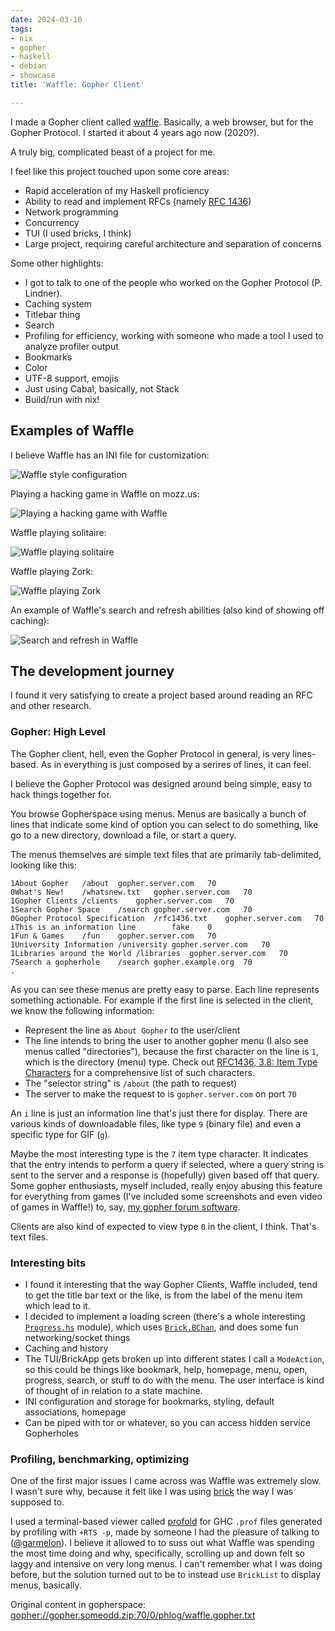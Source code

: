 ```yaml
---
date: 2024-03-10
tags:
- nix
- gopher
- haskell
- debian
- showcase
title: 'Waffle: Gopher Client'

---
```



I made a Gopher client called [waffle](https://github.com/someodd/waffle).
Basically, a web browser, but for the Gopher Protocol. I started it about 4
years ago now (2020?).

A truly big, complicated beast of a project for me.

I feel like this project touched upon some core areas:

  * Rapid acceleration of my Haskell proficiency
  * Ability to read and implement RFCs (namely [RFC 1436](https://www.rfc-editor.org/rfc/rfc1436))
  * Network programming
  * Concurrency
  * TUI (I used bricks, I think)
  * Large project, requiring careful architecture and separation of concerns

Some other highlights:

  * I got to talk to one of the people who worked on the Gopher Protocol (P. Lindner).
  * Caching system
  * Titlebar thing
  * Search
  * Profiling for efficiency, working with someone who made a tool I used to
    analyze profiler output
  * Bookmarks
  * Color
  * UTF-8 support, emojis
  * Just using Cabal, basically, not Stack
  * Build/run with nix!

## Examples of Waffle

I believe Waffle has an INI file for customization:

![Waffle style configuration](/assets/showcase/waffle/waffle-customization.gif)

Playing a hacking game in Waffle on mozz.us:

![Playing a hacking game with Waffle](/assets/showcase/waffle/waffle-playing-hacking-game.gif)

Waffle playing solitaire:

![Waffle playing solitaire](/assets/showcase/waffle/waffle-playing-solitaire.png)

Waffle playing Zork:

![Waffle playing Zork](/assets/showcase/waffle/waffle-playing-zork.png)

An example of Waffle's search and refresh abilities (also kind of showing off caching):

![Search and refresh in Waffle](/assets/showcase/waffle/waffle-search-and-refresh-quotes.gif)

## The development journey

I found it very satisfying to create a project based around reading an RFC and other research.

### Gopher: High Level

The Gopher client, hell, even the Gopher Protocol in general, is very
lines-based. As in everything is just composed by a serires of lines, it can
feel.

I believe the Gopher Protocol was designed around being simple, easy to hack
things together for.

You browse Gopherspace using menus. Menus are basically a bunch of lines that
indicate some kind of option you can select to do something, like go to a new
directory, download a file, or start a query.

The menus themselves are simple text files that are primarily tab-delimited,
looking like this:

```
1About Gopher	/about	gopher.server.com	70
0What's New!	/whatsnew.txt	gopher.server.com	70
1Gopher Clients	/clients	gopher.server.com	70
1Search Gopher Space	/search	gopher.server.com	70
0Gopher Protocol Specification	/rfc1436.txt	gopher.server.com	70
iThis is an information line		fake	0
1Fun & Games	/fun	gopher.server.com	70
1University Information	/university	gopher.server.com	70
1Libraries around the World	/libraries	gopher.server.com	70
7Search a gopherhole	/search	gopher.example.org	70
.
```

As you can see these menus are pretty easy to parse. Each line represents
something actionable. For example if the first line is selected in the client,
we know the following information:

  * Represent the line as `About Gopher` to the user/client
  * The line intends to bring the user to another gopher menu (I also see menus
    called "directories"), because the first character on the line is `1`,
    which is the directory (menu) type. Check out [RFC1436, 3.8: Item Type
    Characters](https://www.rfc-editor.org/rfc/rfc1436) for a comprehensive list of
    such characters.
  * The "selector string" is `/about` (the path to request)
  * The server to make the request to is `gopher.server.com` on port `70`

An `i` line is just an information line that's just there for display. There
are various kinds of downloadable files, like type `9` (binary file) and even a
specific type for GIF (`g`).

Maybe the most interesting type is the `7` item type character. It indicates
that the entry intends to perform a query if selected, where a query string is
sent to the server and a response is (hopefully) given based off that query.
Some gopher enthusiasts, myself included, really enjoy abusing this feature for
everything from games (I've included some screenshots and even video of games
in Waffle!) to, say, [my gopher forum software](/showcase/gopherden).

Clients are also kind of expected to view type `0` in the client, I think.
That's text files.

### Interesting bits

* I found it interesting that the way Gopher Clients, Waffle included, tend to
  get the title bar text or the like, is from the label of the menu item which
  lead to it.
* I decided to implement a loading screen (there's a whole interesting [`Progress.hs`](https://github.com/someodd/waffle/blob/master/src/BrickApp/ModeAction/Progress.hs) module), which uses [`Brick.BChan`](https://hackage.haskell.org/package/brick-2.3.1/docs/Brick-BChan.html), and does some fun networking/socket things
* Caching and history
* The TUI/BrickApp gets broken up into different states I call a `ModeAction`, so this could be things like bookmark, help, homepage, menu, open, progress, search, or stuff to do with the menu. The user interface is kind of thought of in relation to a state machine.
* INI configuration and storage for bookmarks, styling, default associations, homepage
* Can be piped with tor or whatever, so you can access hidden service Gopherholes

### Profiling, benchmarking, optimizing

One of the first major issues I came across was Waffle was extremely slow. I
wasn't sure why, because it felt like I was using
[brick](https://hackage.haskell.org/package/brick) the way I was supposed to.

I used a terminal-based viewer called
[profold](https://github.com/Garmelon/profold) for GHC `.prof` files generated
by profiling with `+RTS -p`, made by someone I had the pleasure of talking to
([@garmelon](https://github.com/Garmelon/)). I believe it allowed to to suss
out what Waffle was spending the most time doing and why, specifically,
scrolling up and down felt so laggy and intensive on very long menus. I can't
remember what I was doing before, but the solution turned out to be to instead
use `BrickList` to display menus, basically.

Original content in gopherspace: [gopher://gopher.someodd.zip:70/0/phlog/waffle.gopher.txt](gopher://gopher.someodd.zip:70/0/phlog/waffle.gopher.txt)
